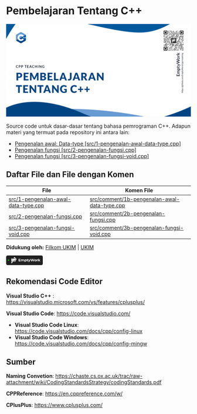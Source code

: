 # Pembelajaran Tentang C++

<img src="./assets/cpp-teaching-header.jpg" alt="Pembelajaran tentang C++/CPlusPlus"/>


Source code untuk dasar-dasar tentang bahasa pemrograman C++. Adapun materi yang termuat pada repository ini antara lain:
- <a href="src/1-pengenalan-awal-data-type.cpp">Pengenalan awal: Data-type [src/1-pengenalan-awal-data-type.cpp]</a>
- <a href="src/2-pengenalan-fungsi.cpp">Pengenalan fungsi [src/2-pengenalan-fungsi.cpp]</a>
- <a href="src/3-pengenalan-fungsi-void.cpp">Pengenalan fungsi [src/3-pengenalan-fungsi-void.cpp]</a>

## Daftar File dan File dengan Komen
|File|Komen File|
|---|---|
|<a href="src/1-pengenalan-awal-data-type.cpp">src/1-pengenalan-awal-data-type.cpp</a>|<a href="src/comment/1b-pengenalan-awal-data-type.cpp">src/comment/1b-pengenalan-awal-data-type.cpp</a>|
|<a href="src/2-pengenalan-fungsi.cpp">src/2-pengenalan-fungsi.cpp</a>|<a href="src/comment/2b-pengenalan-fungsi.cpp">src/comment/2b-pengenalan-fungsi.cpp</a>|
|<a href="src/3-pengenalan-fungsi-void.cpp">src/3-pengenalan-fungsi-void.cpp</a>|<a href="src/comment/3b-pengenalan-fungsi-void.cpp">src/comment/3b-pengenalan-fungsi-void.cpp</a>|

**Didukung oleh:**
<a href="https://filkom.ukim.ac.id">Filkom UKIM</a> | <a href="https://ukim.ac.id">UKIM</a>

<a href="https://emptywork.netlify.app">
  <img src="assets/active.svg" width=100>
</a>

## Rekomendasi Code Editor

**Visual Studio C++** : https://visualstudio.microsoft.com/vs/features/cplusplus/

**Visual Studio Code**: https://code.visualstudio.com/
 - **Visual Studio Code Linux**: https://code.visualstudio.com/docs/cpp/config-linux
 - **Visual Studio Code Windows**: https://code.visualstudio.com/docs/cpp/config-mingw

## Sumber

**Naming Convetion**: https://chaste.cs.ox.ac.uk/trac/raw-attachment/wiki/CodingStandardsStrategy/codingStandards.pdf

**CPPReference**: https://en.cppreference.com/w/

**CPlusPlus**: https://www.cplusplus.com/
